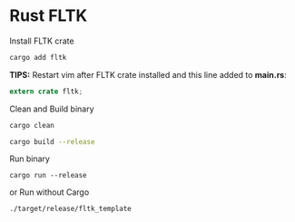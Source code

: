 # Rust FLTK

Install FLTK crate

```sh
cargo add fltk
```

**TIPS:**
Restart vim after FLTK crate installed and this line added to **main.rs**:

```rust
extern crate fltk;
```

Clean and Build binary

```sh
cargo clean

cargo build --release
```

Run binary

```
cargo run --release
```

or Run without Cargo

```sh
./target/release/fltk_template
```

